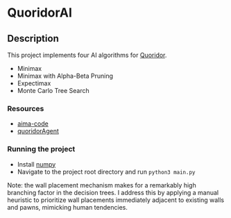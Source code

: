# QuoridorAI

## Description

This project implements four AI algorithms for [Quoridor](https://en.wikipedia.org/wiki/Quoridor).

* Minimax
* Minimax with Alpha-Beta Pruning
* Expectimax
* Monte Carlo Tree Search

### Resources

* [aima-code](https://github.com/aimacode/aima-python)
* [quoridorAgent](https://github.com/dimitrijekaranfilovic/quoridor)

### Running the project

* Install [numpy](https://numpy.org/)
* Navigate to the project root directory and run `python3 main.py`

Note: the wall placement mechanism makes for a remarkably high branching factor in the decision trees. I address this by applying a manual heuristic to prioritize wall placements immediately adjacent to existing walls and pawns, mimicking human tendencies.
